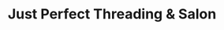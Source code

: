 ---
title: "Just Perfect Threading & Salon"
url: /los-gatos/just-perfect-threading-und-salon/
shop: Friseur
---